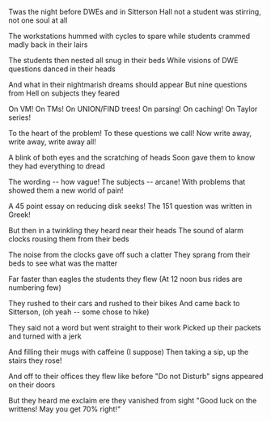
Twas the night before DWEs and in Sitterson Hall
not a student was stirring, not one soul at all

The workstations hummed with cycles to spare
while students crammed madly back in their lairs

The students then nested all snug in their beds
While visions of DWE questions danced in their heads

And what in their nightmarish dreams should appear
But nine questions from Hell on subjects they feared

On VM!  On TMs!  On UNION/FIND trees!
On parsing!  On caching!  On Taylor series!

To the heart of the problem!  To these questions we call!
Now write away, write away, write away all!

A blink of both eyes and the scratching of heads
Soon gave them to know they had everything to dread

The wording -- how vague!  The subjects -- arcane!
With problems that showed them a new world of pain!

A 45 point essay on reducing disk seeks!
The 151 question was written in Greek!

But then in a twinkling they heard near their heads
The sound of alarm clocks rousing them from their beds

The noise from the clocks gave off such a clatter
They sprang from their beds to see what was the matter

Far faster than eagles the students they flew
(At 12 noon bus rides are numbering few)

They rushed to their cars and rushed to their bikes
And came back to Sitterson, (oh yeah -- some chose to hike)

They said not a word but went straight to their work
Picked up their packets and turned with a jerk

And filling their mugs with caffeine (I suppose)
Then taking a sip, up the stairs they rose!

And off to their offices they flew like before
"Do not Disturb" signs appeared on their doors

But they heard me exclaim ere they vanished from sight
"Good luck on the writtens!  May you get 70% right!"
